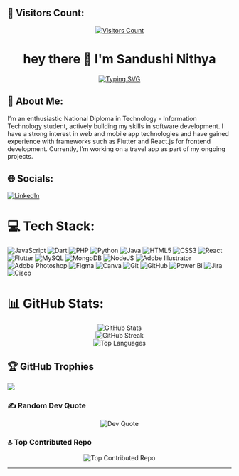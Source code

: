 ## 👀 Visitors Count:
<div align="center">
  <a href="https://visitcount.itsvg.in">
    <img src="https://visitcount.itsvg.in/api?id=sandushi13583&icon=7&color=12" alt="Visitors Count">
  </a>
</div>

<h1 align="center">hey there 👋  I'm Sandushi Nithya</h1>

<p align="center">
  <a href="https://github.com/sandushi13583">
    <img src="https://readme-typing-svg.demolab.com?font=Fira+Code&pause=1000&color=12E1FCE3&random=false&width=435&lines=~+Welcome+to+my+GitHub+Profile+~;Full+Stack+Developer+💻;Passionate+About+UI%2FUX+Design+🎨;Always+Exploring+New+Technologies+🚀" alt="Typing SVG" />
  </a>
</p>


## 💫 About Me:
I’m an enthusiastic National Diploma in Technology - Information Technology student, actively building my skills in software development. I have a strong interest in web and mobile app technologies and have gained experience with frameworks such as Flutter and React.js for frontend development. Currently, I’m working on a travel app as part of my ongoing projects.<br>


## 🌐 Socials:
[![LinkedIn](https://img.shields.io/badge/LinkedIn-%230077B5.svg?logo=linkedin&logoColor=white)](https://linkedin.com/in/www.linkedin.com/in/sandushi-thilakaratne-445998293) 

# 💻 Tech Stack:
![JavaScript](https://img.shields.io/badge/javascript-%23323330.svg?style=for-the-badge&logo=javascript&logoColor=%23F7DF1E) ![Dart](https://img.shields.io/badge/dart-%230175C2.svg?style=for-the-badge&logo=dart&logoColor=white) ![PHP](https://img.shields.io/badge/php-%23777BB4.svg?style=for-the-badge&logo=php&logoColor=white) ![Python](https://img.shields.io/badge/python-3670A0?style=for-the-badge&logo=python&logoColor=ffdd54) ![Java](https://img.shields.io/badge/java-%23ED8B00.svg?style=for-the-badge&logo=openjdk&logoColor=white) ![HTML5](https://img.shields.io/badge/html5-%23E34F26.svg?style=for-the-badge&logo=html5&logoColor=white) ![CSS3](https://img.shields.io/badge/css3-%231572B6.svg?style=for-the-badge&logo=css3&logoColor=white) ![React](https://img.shields.io/badge/react-%2320232a.svg?style=for-the-badge&logo=react&logoColor=%2361DAFB) ![Flutter](https://img.shields.io/badge/Flutter-%2302569B.svg?style=for-the-badge&logo=Flutter&logoColor=white) ![MySQL](https://img.shields.io/badge/mysql-4479A1.svg?style=for-the-badge&logo=mysql&logoColor=white) ![MongoDB](https://img.shields.io/badge/MongoDB-%234ea94b.svg?style=for-the-badge&logo=mongodb&logoColor=white) ![NodeJS](https://img.shields.io/badge/node.js-6DA55F?style=for-the-badge&logo=node.js&logoColor=white) ![Adobe Illustrator](https://img.shields.io/badge/adobe%20illustrator-%23FF9A00.svg?style=for-the-badge&logo=adobe%20illustrator&logoColor=white) ![Adobe Photoshop](https://img.shields.io/badge/adobe%20photoshop-%2331A8FF.svg?style=for-the-badge&logo=adobe%20photoshop&logoColor=white) ![Figma](https://img.shields.io/badge/figma-%23F24E1E.svg?style=for-the-badge&logo=figma&logoColor=white) ![Canva](https://img.shields.io/badge/Canva-%2300C4CC.svg?style=for-the-badge&logo=Canva&logoColor=white) ![Git](https://img.shields.io/badge/git-%23F05033.svg?style=for-the-badge&logo=git&logoColor=white) ![GitHub](https://img.shields.io/badge/github-%23121011.svg?style=for-the-badge&logo=github&logoColor=white) ![Power Bi](https://img.shields.io/badge/power_bi-F2C811?style=for-the-badge&logo=powerbi&logoColor=black) ![Jira](https://img.shields.io/badge/jira-%230A0FFF.svg?style=for-the-badge&logo=jira&logoColor=white) ![Cisco](https://img.shields.io/badge/cisco-%23049fd9.svg?style=for-the-badge&logo=cisco&logoColor=black)

# 📊 GitHub Stats:
<div align="center">
  <img src="https://github-readme-stats.vercel.app/api?username=sandushi13583&theme=dark&hide_border=false&include_all_commits=false&count_private=false" alt="GitHub Stats"><br/>
  <img src="https://github-readme-streak-stats.herokuapp.com/?user=sandushi13583&theme=dark&hide_border=false" alt="GitHub Streak"><br/>
  <img src="https://github-readme-stats.vercel.app/api/top-langs/?username=sandushi13583&theme=dark&hide_border=false&include_all_commits=false&count_private=false&layout=compact" alt="Top Languages">
</div>

## 🏆 GitHub Trophies
![](https://github-profile-trophy.vercel.app/?username=sandushi13583&theme=onestar&no-frame=false&no-bg=false&margin-w=4)


### ✍️ Random Dev Quote
<div align="center">
    <img src="https://quotes-github-readme.vercel.app/api?type=horizontal&theme=merko" alt="Dev Quote" />
</div>

### 🔝 Top Contributed Repo
<div align="center">
    <img src="https://github-contributor-stats.vercel.app/api?username=sandushi13583&limit=5&theme=dark&combine_all_yearly_contributions=true" alt="Top Contributed Repo" />
</div>

---

<!-- Proudly created with GPRM ( https://gprm.itsvg.in ) -->
